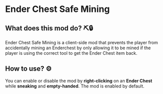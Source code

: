 # Ender Chest Safe Mining

## What does this mod do? ⛏🔒
Ender Chest Safe Mining is a client-side mod that prevents the player from accidentally mining an Enderchest by only allowing it to be mined if the player is using the correct tool to get the Ender Chest item back.

## How to use? ⚙️
You can enable or disable the mod by **right-clicking** on an **Ender Chest** while **sneaking** and **empty-handed**. The mod is enabled by default.